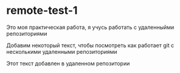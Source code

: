 # remote-test-1
Это моя практическая работа, я учусь работать с удаленныйми репозиториями

Добавим некоторый текст, чтобы посмотреть как работает git с несколькими удаленными репозиториями

Этот текст добавлен в удаленном репозитории
